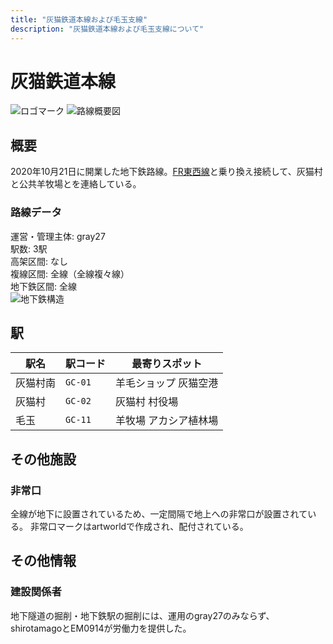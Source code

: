 ```yaml
---
title: "灰猫鉄道本線および毛玉支線"
description: "灰猫鉄道本線および毛玉支線について"
---
```


# 灰猫鉄道本線
![ロゴマーク](https://i.imgur.com/Y33XuVJ.png)
![路線概要図](https://i.imgur.com/01GQ9wY.jpeg)

## 概要
2020年10月21日に開業した地下鉄路線。[FR東西線](../fr/ew)と乗り換え接続して、灰猫村と公共羊牧場とを連絡している。

### 路線データ
運営・管理主体: <mc-avatar user="ae72acdbaa794d3dbd94d4674e0e4f9b" />gray27  
駅数: 3駅  
高架区間: なし  
複線区間: 全線（全線複々線）  
地下鉄区間: 全線  
![地下鉄構造](https://imgur.com/br9rSNY)

## 駅

| 駅名   | 駅コード    | 最寄りスポット     |
|------|---------|-------------|
| 灰猫村南 | `GC-01` | 羊毛ショップ 灰猫空港 |
| 灰猫村  | `GC-02` | 灰猫村 村役場     |
| 毛玉   | `GC-11` | 羊牧場 アカシア植林場 |

## その他施設
### 非常口

全線が地下に設置されているため、一定間隔で地上への非常口が設置されている。
非常口マークはartworldで作成され、配付されている。

## その他情報
### 建設関係者

地下隧道の掘削・地下鉄駅の掘削には、運用のgray27のみならず、<mc-avatar
 user="3ecd7ebc51c548f383ef2365b55ae1d2" />shirotamagoと<mc-avatar
 user="db57ba3cd61341f383ed309635c8330a" />EM0914が労働力を提供した。  

